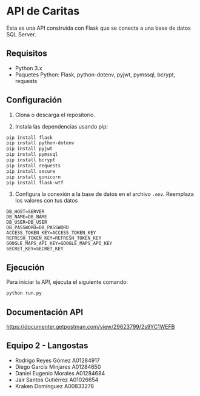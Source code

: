 # API de Caritas

Esta es una API construida con Flask que se conecta a una base de datos SQL Server.

## Requisitos

- Python 3.x
- Paquetes Python: Flask, python-dotenv, pyjwt, pymssql, bcrypt, requests

## Configuración

1. Clona o descarga el repositorio.

2. Instala las dependencias usando pip:

```bash
pip install flask
pip install python-dotenv
pip install pyjwt
pip install pymssql
pip install bcrypt
pip install requests
pip install secure
pip install gunicorn
pip install flask-wtf
```


3. Configura la conexión a la base de datos en el archivo `.env`. Reemplaza los valores con tus  datos
```env
DB_HOST=SERVER
DB_NAME=DB_NAME
DB_USER=DB_USER
DB_PASSWORD=DB_PASSWORD
ACCESS_TOKEN_KEY=ACCESS_TOKEN_KEY
REFRESH_TOKEN_KEY=REFRESH_TOKEN_KEY
GOOGLE_MAPS_API_KEY=GOOGLE_MAPS_API_KEY
SECRET_KEY=SECRET_KEY
```

## Ejecución

Para iniciar la API, ejecuta el siguiente comando:

```bash
python run.py
```

## Documentación API
https://documenter.getpostman.com/view/29623799/2s9YC1WEFB

## Equipo 2 - Langostas

- Rodrigo Reyes Gómez      A01284917
- Diego García Minjares    A01284650
- Daniel Eugenio Morales   A01284684
- Jair Santos Gutiérrez    A01026654
- Kraken Domínguez         A00833278
